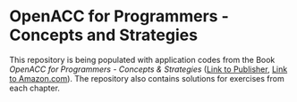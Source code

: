 # OpenACC for Programmers - Concepts and Strategies

This repository is being populated with application codes from the Book *OpenACC for Programmers - Concepts &amp; Strategies* ([Link to Publisher](http://www.informit.com/store/openacc-for-programmers-concepts-and-strategies-9780134694283), [Link to Amazon.com](https://www.amazon.com/OpenACC-Programmers-Strategies-Sunita-Chandrasekaran/dp/0134694287)). The repository also contains solutions for exercises from each chapter. 
